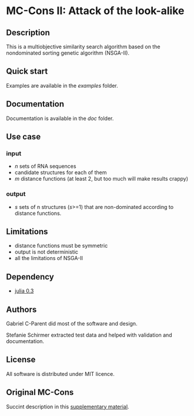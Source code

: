 MC-Cons II: Attack of the look-alike
====================================

## Description
This is a multiobjective similarity search algorithm
based on the nondominated sorting genetic algorithm (NSGA-II).

## Quick start
Examples are available in the *examples* folder.

## Documentation
Documentation is available in the *doc* folder.

## Use case
### input
- *n* sets of RNA sequences
- candidate structures for each of them
- *m* distance functions (at least 2, but too much will make results crappy)

### output
- *s* sets of n structures (*s*>=1) that are non-dominated according to distance functions.


## Limitations
- distance functions must be symmetric
- output is not deterministic
- all the limitations of NSGA-II


## Dependency
- [julia 0.3](https://github.com/JuliaLang/julia)


## Authors
Gabriel C-Parent did most of the software and design.

Stefanie Schirmer extracted test data and helped with validation and documentation.


## License
All software is distributed under MIT licence.

## Original MC-Cons
Succint description in this [supplementary material](http://www.nature.com/nature/journal/v452/n7183/extref/nature06684-s1.pdf).

